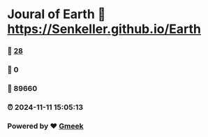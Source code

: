 # Joural of Earth :link: https://Senkeller.github.io/Earth 
### :page_facing_up: [28](https://Senkeller.github.io/Earth/tag.html) 
### :speech_balloon: 0 
### :hibiscus: 89660 
### :alarm_clock: 2024-11-11 15:05:13 
### Powered by :heart: [Gmeek](https://github.com/Meekdai/Gmeek)
